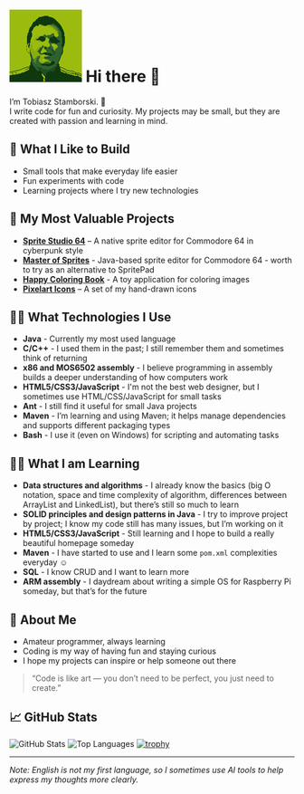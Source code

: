 # ![](avatar128.png) Hi there 👋

I’m Tobiasz Stamborski. 👋  
I write code for fun and curiosity. My projects may be small, but they are created with passion and learning in mind.  

## 🔧 What I Like to Build
- Small tools that make everyday life easier  
- Fun experiments with code  
- Learning projects where I try new technologies  

## 🌟 My Most Valuable Projects
- [**Sprite Studio 64**](https://github.com/tstamborski/sprite-studio-64) – A native sprite editor for Commodore 64 in cyberpunk style  
- [**Master of Sprites**](https://github.com/tstamborski/master-of-sprites) - Java-based sprite editor for Commodore 64 - worth to try as an alternative to SpritePad
- [**Happy Coloring Book**](https://github.com/tstamborski/happy-coloring-book) - A toy application for coloring images
- [**Pixelart Icons**](https://github.com/tstamborski/pixelart-icons) – A set of my hand-drawn icons  

## 🧑‍💻 What Technologies I Use
- **Java** - Currently my most used language
- **C/C++** - I used them in the past; I still remember them and sometimes think of returning
- **x86 and MOS6502 assembly** - I believe programming in assembly builds a deeper understanding of how computers work
- **HTML5/CSS3/JavaScript** - I'm not the best web designer, but I sometimes use HTML/CSS/JavaScript for small tasks
- **Ant** - I still find it useful for small Java projects
- **Maven** - I’m learning and using Maven; it helps manage dependencies and supports different packaging types
- **Bash** - I use it (even on Windows) for scripting and automating tasks

## 🧑‍🎓 What I am Learning
- **Data structures and algorithms** - I already know the basics (big O notation, space and time complexity of algorithm, differences between ArrayList and LinkedList), but there’s still so much to learn
- **SOLID principles and design patterns in Java** - I try to improve project by project; I know my code still has many issues, but I’m working on it
- **HTML5/CSS3/JavaScript** - Still learning and I hope to build a really beautiful homepage someday
- **Maven** - I have started to use and I learn some `pom.xml` complexities everyday ☺️
- **SQL** - I know CRUD and I want to learn more
- **ARM assembly** - I daydream about writing a simple OS for Raspberry Pi someday, but that’s for the future

## 🌱 About Me
- Amateur programmer, always learning  
- Coding is my way of having fun and staying curious  
- I hope my projects can inspire or help someone out there  

> “Code is like art — you don’t need to be perfect, you just need to create.”

## 📈 GitHub Stats

![GitHub Stats](https://github-readme-stats.vercel.app/api?username=tstamborski)
![Top Languages](https://github-readme-stats.vercel.app/api/top-langs?username=tstamborski)
[![trophy](https://github-profile-trophy.vercel.app/?username=tstamborski)](https://github.com/ryo-ma/github-profile-trophy)

---
*Note: English is not my first language, so I sometimes use AI tools to help express my thoughts more clearly.*
